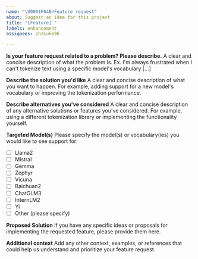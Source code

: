 ```yaml
---
name: "\U0001F64B‍♂️Feature request"
about: Suggest an idea for this project
title: "[Feature] "
labels: enhancement
assignees: zhzLuke96

---
```


**Is your feature request related to a problem? Please describe.**
A clear and concise description of what the problem is. Ex. I'm always frustrated when I can't tokenize text using a specific model's vocabulary [...]

**Describe the solution you'd like**
A clear and concise description of what you want to happen. For example, adding support for a new model's vocabulary or improving the tokenization performance.

**Describe alternatives you've considered**
A clear and concise description of any alternative solutions or features you've considered. For example, using a different tokenization library or implementing the functionality yourself.

**Targeted Model(s)**
Please specify the model(s) or vocabulary(ies) you would like to see support for:
- [ ] Llama2
- [ ] Mistral
- [ ] Gemma
- [ ] Zephyr
- [ ] Vicuna
- [ ] Baichuan2
- [ ] ChatGLM3
- [ ] InternLM2
- [ ] Yi
- [ ] Other (please specify)

**Proposed Solution**
If you have any specific ideas or proposals for implementing the requested feature, please provide them here.

**Additional context**
Add any other context, examples, or references that could help us understand and prioritize your feature request.
